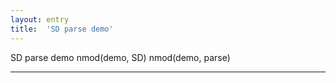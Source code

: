 ```yaml
---
layout: entry
title:  'SD parse demo'
---
```


<div class="sd-parse" tabs="yes">
SD parse demo
nmod(demo, SD)
nmod(demo, parse)
</div>

----------
